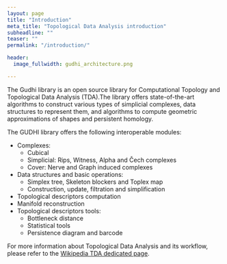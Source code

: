 ```yaml
---
layout: page
title: "Introduction"
meta_title: "Topological Data Analysis introduction"
subheadline: ""
teaser: ""
permalink: "/introduction/"

header:
  image_fullwidth: gudhi_architecture.png

---
```


The Gudhi library is an open source library for Computational Topology and
Topological Data Analysis (TDA).The library offers state-of-the-art algorithms
to construct various types of simplicial complexes, data structures to
represent them, and algorithms to compute geometric approximations of shapes
and persistent homology.

The GUDHI library offers the following interoperable modules:
* Complexes:
   * Cubical
   * Simplicial: Rips, Witness, Alpha and Čech complexes
   * Cover: Nerve and Graph induced complexes
* Data structures and basic operations:
   * Simplex tree, Skeleton blockers and Toplex map
   * Construction, update, filtration and simplification
* Topological descriptors computation
* Manifold reconstruction
* Topological descriptors tools:
   * Bottleneck distance
   * Statistical tools
   * Persistence diagram and barcode

For more information about Topological Data Analysis and its workflow, please
refer to the [Wikipedia TDA dedicated page][1].

 [1]: https://en.wikipedia.org/wiki/Topological_data_analysis

